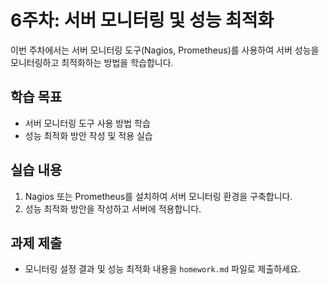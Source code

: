 # 6주차: 서버 모니터링 및 성능 최적화

이번 주차에서는 서버 모니터링 도구(Nagios, Prometheus)를 사용하여 서버 성능을 모니터링하고 최적화하는 방법을 학습합니다.

## 학습 목표
- 서버 모니터링 도구 사용 방법 학습
- 성능 최적화 방안 작성 및 적용 실습

## 실습 내용
1. Nagios 또는 Prometheus를 설치하여 서버 모니터링 환경을 구축합니다.
2. 성능 최적화 방안을 작성하고 서버에 적용합니다.

## 과제 제출
- 모니터링 설정 결과 및 성능 최적화 내용을 `homework.md` 파일로 제출하세요.
